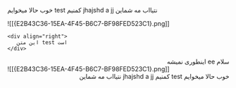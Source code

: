 




خوب حالا میخوایم test کمنیم jhajshd a jj نتیااب مه شماین 


![[{E2B43C36-15EA-4F45-B6C7-BF98FED523C1}.png]]

```
<div align="right">
   این متن test است
</div>
```

<div style="direction: rtl; text-align: right;">سلام ee اینطوری نمیشه </div>
![[{E2B43C36-15EA-4F45-B6C7-BF98FED523C1}.png]]
<div style="direction: rtl; text-align: right;">خوب حالا میخوایم test کمنیم jhajshd a jj نتیااب مه شماین 


</div>